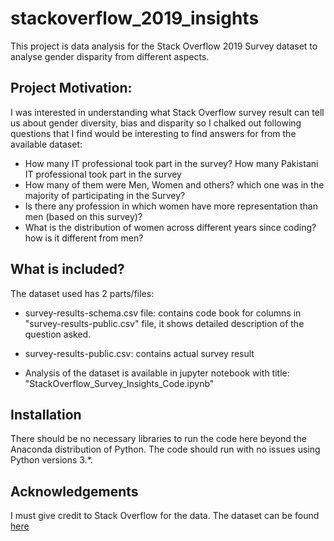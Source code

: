 # stackoverflow_2019_insights
This project is data analysis for the Stack Overflow 2019 Survey dataset to analyse gender disparity from different aspects.

## Project Motivation:
I was interested in understanding what Stack Overflow survey result can tell us about gender diversity, bias and disparity so I chalked out following questions that I find would be interesting to find answers for from the available dataset:

- How many IT professional took part in the survey? How many Pakistani IT professional took part in the survey
- How many of them were Men, Women and others? which one was in the majority of participating in the Survey?
- Is there any profession in which women have more representation than men (based on this survey)?
- What is the distribution of women across different years since coding? how is it different from men?

## What is included?

The dataset used has 2 parts/files:
- survey-results-schema.csv file: contains code book for columns in "survey-results-public.csv" file, it shows detailed description of the question asked.
- survey-results-public.csv: contains actual survey result

- Analysis of the dataset is available in jupyter notebook with title: "StackOverflow_Survey_Insights_Code.ipynb"

## Installation
There should be no necessary libraries to run the code here beyond the Anaconda distribution of Python. The code should run with no issues using Python versions 3.*.

## Acknowledgements
I must give credit to Stack Overflow for the data. The dataset can be found [here](https://insights.stackoverflow.com/survey)
